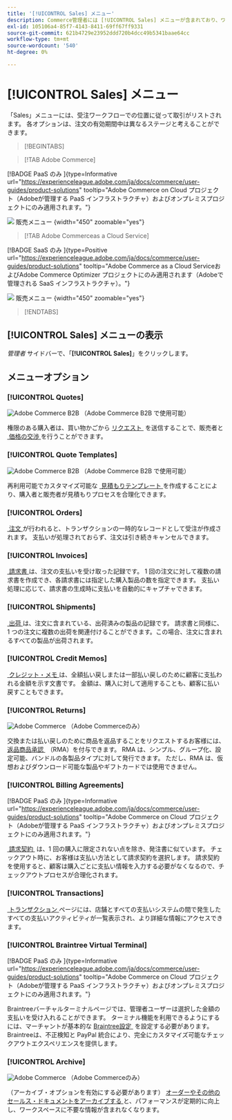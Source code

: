 ```yaml
---
title: '[!UICONTROL Sales] メニュー'
description: Commerce管理者には [!UICONTROL Sales] メニューが含まれており、ワークフロー内の場所に応じて、注文を操作するためのツールにアクセスできます。
exl-id: 105106a4-85f7-4143-8411-69ff67ff9331
source-git-commit: 621b4729e23952ddd720b4dcc49b5341baae64cc
workflow-type: tm+mt
source-wordcount: '540'
ht-degree: 0%

---
```


# [!UICONTROL Sales] メニュー

「Sales」メニューには、受注ワークフローでの位置に従って取引がリストされます。 各オプションは、注文の有効期間中は異なるステージと考えることができます。

>[!BEGINTABS]

>[!TAB Adobe Commerce]

[!BADGE PaaS のみ &#x200B;]{type=Informative url="https://experienceleague.adobe.com/ja/docs/commerce/user-guides/product-solutions" tooltip="Adobe Commerce on Cloud プロジェクト（Adobeが管理する PaaS インフラストラクチャ）およびオンプレミスプロジェクトにのみ適用されます。"}

![&#x200B; 販売メニュー &#x200B;](./assets/admin-menu-sales.png){width="450" zoomable="yes"}

>[!TAB Adobe Commerceas a Cloud Service]

[!BADGE SaaS のみ &#x200B;]{type=Positive url="https://experienceleague.adobe.com/ja/docs/commerce/user-guides/product-solutions" tooltip="Adobe Commerce as a Cloud ServiceおよびAdobe Commerce Optimizer プロジェクトにのみ適用されます（Adobeで管理される SaaS インフラストラクチャ）。"}

![&#x200B; 販売メニュー &#x200B;](./assets/admin-menu-sales-accs.png){width="450" zoomable="yes"}

>[!ENDTABS]

## [!UICONTROL Sales] メニューの表示

_管理者_ サイドバーで、「**[!UICONTROL Sales]**」をクリックします。

## メニューオプション

### [!UICONTROL Quotes]

![Adobe Commerce B2B](../assets/b2b.svg) （Adobe Commerce B2B で使用可能）

権限のある購入者は、買い物かごから [&#x200B; リクエスト &#x200B;](../b2b/quotes.md) を送信することで、販売者と [&#x200B; 価格の交渉 &#x200B;](../b2b/quote-request.md) を行うことができます。

### [!UICONTROL Quote Templates]

![Adobe Commerce B2B](../assets/b2b.svg) （Adobe Commerce B2B で使用可能）

再利用可能でカスタマイズ可能な [&#x200B; 見積もりテンプレート &#x200B;](../b2b/quote-templates-overview.md) を作成することにより、購入者と販売者が見積もりプロセスを合理化できます。

### [!UICONTROL Orders]

[&#x200B; 注文 &#x200B;](orders.md) が行われると、トランザクションの一時的なレコードとして受注が作成されます。 支払いが処理されておらず、注文は引き続きキャンセルできます。

### [!UICONTROL Invoices]

[&#x200B; 請求書 &#x200B;](invoices.md) は、注文の支払いを受け取った記録です。 1 回の注文に対して複数の請求書を作成でき、各請求書には指定した購入製品の数を指定できます。 支払い処理に応じて、請求書の生成時に支払いを自動的にキャプチャできます。

### [!UICONTROL Shipments]

[&#x200B; 出荷 &#x200B;](shipments.md) は、注文に含まれている、出荷済みの製品の記録です。 請求書と同様に、1 つの注文に複数の出荷を関連付けることができます。この場合、注文に含まれるすべての製品が出荷されます。

### [!UICONTROL Credit Memos]

[&#x200B; クレジット・メモ &#x200B;](credit-memos.md) は、全額払い戻しまたは一部払い戻しのために顧客に支払われる金額を示す文書です。 金額は、購入に対して適用することも、顧客に払い戻すこともできます。

### [!UICONTROL Returns]

![Adobe Commerce](../assets/adobe-logo.svg) （Adobe Commerceのみ）

交換または払い戻しのために商品を返品することをリクエストするお客様には、[&#x200B; 返品商品承認 &#x200B;](returns.md) （RMA）を付与できます。 RMA は、シンプル、グループ化、設定可能、バンドルの各製品タイプに対して発行できます。 ただし、RMA は、仮想およびダウンロード可能な製品やギフトカードでは使用できません。

### [!UICONTROL Billing Agreements]

[!BADGE PaaS のみ &#x200B;]{type=Informative url="https://experienceleague.adobe.com/ja/docs/commerce/user-guides/product-solutions" tooltip="Adobe Commerce on Cloud プロジェクト（Adobeが管理する PaaS インフラストラクチャ）およびオンプレミスプロジェクトにのみ適用されます。"}

[&#x200B; 請求契約 &#x200B;](paypal-billing-agreements.md) は、1 回の購入に限定されない点を除き、発注書に似ています。 チェックアウト時に、お客様は支払い方法として請求契約を選択します。 請求契約を使用すると、顧客は購入ごとに支払い情報を入力する必要がなくなるので、チェックアウトプロセスが合理化されます。

### [!UICONTROL Transactions]

[&#x200B; トランザクション &#x200B;](transactions.md) ページには、店舗とすべての支払いシステムの間で発生したすべての支払いアクティビティが一覧表示され、より詳細な情報にアクセスできます。

### [!UICONTROL Braintree Virtual Terminal]

[!BADGE PaaS のみ &#x200B;]{type=Informative url="https://experienceleague.adobe.com/ja/docs/commerce/user-guides/product-solutions" tooltip="Adobe Commerce on Cloud プロジェクト（Adobeが管理する PaaS インフラストラクチャ）およびオンプレミスプロジェクトにのみ適用されます。"}

Braintreeバーチャルターミナルページでは、管理者ユーザーは選択した金額の支払いを受け入れることができます。 ターミナル機能を利用できるようにするには、マーチャントが基本的な [Braintree設定 &#x200B;](braintree.md) を設定する必要があります。 Braintreeは、不正検知と PayPal 統合により、完全にカスタマイズ可能なチェックアウトエクスペリエンスを提供します。

### [!UICONTROL Archive]

![Adobe Commerce](../assets/adobe-logo.svg) （Adobe Commerceのみ）

（アーカイブ・オプションを有効にする必要があります） [&#x200B; オーダーやその他のセールス・ドキュメントをアーカイブする &#x200B;](order-archive.md) と、パフォーマンスが定期的に向上し、ワークスペースに不要な情報が含まれなくなります。
